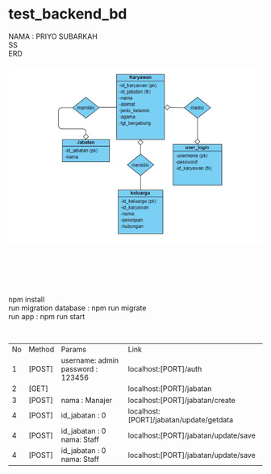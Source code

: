 # test_backend_bd


NAMA : PRIYO SUBARKAH
<br>
SS<br/> 
ERD
<br/>
<br/>
<img src="https://github.com/op-debug/tezt_backend_bd/blob/master/ss/erd.JPG">


<br/><br/><br/><br/><br/>
 npm install
<br>
run migration database : npm run migrate
<br>
run app : npm run start

<br>
<table>
    <tr>
        <td>No</td>
        <td>Method</td>
        <td>Params</td>
        <td>Link</td>
    </tr>
    <tr>
        <td>1</td>
        <td>[POST]</td>
        <td>username: admin
            <br/>
            password : 123456 
        </td>
        <td>localhost:[PORT]/auth</td>
    </tr>
    <tr>
        <td>2</td>
        <td>[GET]</td>
        <td></td>
        <td>localhost:[PORT]/jabatan</td>
    </tr>
    <tr>
        <td>3</td>
        <td>[POST]</td>
        <td>nama : Manajer</td>
        <td>localhost:[PORT]/jabatan/create</td>
    </tr>
    <tr>
        <td>4</td>
        <td>[POST]</td>
        <td>id_jabatan : 0</td>
        <td>localhost:[PORT]/jabatan/update/getdata</td>
    </tr>
    <tr>
        <td>4</td>
        <td>[POST]</td>
        <td>id_jabatan : 0<br/>
            nama: Staff
        </td>
        <td>localhost:[PORT]/jabatan/update/save</td>
    </tr>
    <tr>
        <td>4</td>
        <td>[POST]</td>
        <td>id_jabatan : 0<br/>
            nama: Staff
        </td>
        <td>localhost:[PORT]/jabatan/update/save</td>
    </tr>
</table>




